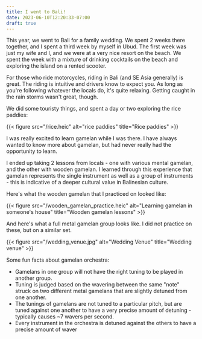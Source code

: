 ```yaml
---
title: I went to Bali!
date: 2023-06-10T12:20:33-07:00
draft: true
---
```


This year, we went to Bali for a family wedding. We spent 2 weeks there together, and I spent a third week by myself in Ubud. The first week was just my wife and I, and we were at a very nice resort on the beach. We spent the week with a mixture of drinking cocktails on the beach and exploring the island on a rented scooter.

For those who ride motorcycles, riding in Bali (and SE Asia generally) is great. The riding is intuitive and drivers know to expect you. As long as you're following whatever the locals do, it's quite relaxing. Getting caught in the rain storms wasn't great, though.

We did some touristy things, and spent a day or two exploring the rice paddies:

{{< figure src="/rice.heic" alt="rice paddies" title="Rice paddies" >}}

I was really excited to learn gamelan while I was there. I have always wanted to know more about gamelan, but had never really had the opportunity to learn.

I ended up taking 2 lessons from locals - one with various mental gamelan, and the other with wooden gamelan. I learned through this experience that gamelan represents the single instrument as well as a group of instruments - this is indicative of a deeper cultural value in Balinesian culture.

Here's what the wooden gamelan that I practiced on looked like:

{{< figure src="/wooden_gamelan_practice.heic" alt="Learning gamelan in someone's house" title="Wooden gamelan lessons" >}}

And here's what a full metal gamelan group looks like. I did not practice on these, but on a similar set.

{{< figure src="/wedding_venue.jpg" alt="Wedding Venue" title="Wedding venue" >}}

Some fun facts about gamelan orchestra:

- Gamelans in one group will not have the right tuning to be played in another group.
- Tuning is judged based on the wavering between the same "note" struck on two different metal gamelans that are slightly detuned from one another.
- The tunings of gamelans are not tuned to a particular pitch, but are tuned against one another to have a very precise amount of detuning - typically causes ~7 wavers per second.
- Every instrument in the orchestra is detuned against the others to have a precise amount of waver